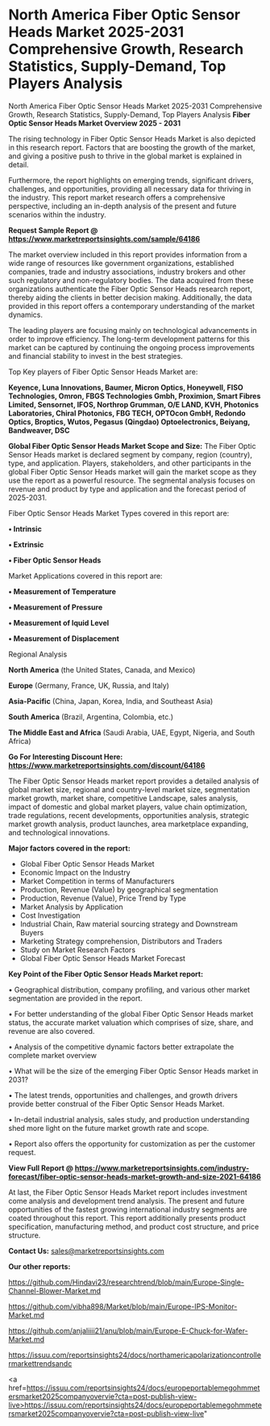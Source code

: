 # North America Fiber Optic Sensor Heads Market 2025-2031 Comprehensive Growth, Research Statistics, Supply-Demand,  Top Players Analysis
 North America Fiber Optic Sensor Heads Market 2025-2031 Comprehensive Growth, Research Statistics, Supply-Demand,  Top Players Analysis
<Strong> Fiber Optic Sensor Heads Market Overview 2025 - 2031</strong>

The rising technology in Fiber Optic Sensor Heads Market is also depicted in this research report. Factors that are boosting the growth of the market, and giving a positive push to thrive in the global market is explained in detail.

Furthermore, the report highlights on emerging trends, significant drivers, challenges, and opportunities, providing all necessary data for thriving in the industry. This report market research offers a comprehensive perspective, including an in-depth analysis of the present and future scenarios within the industry.

<strong>Request Sample Report @ <a href=https://www.marketreportsinsights.com/sample/64186>https://www.marketreportsinsights.com/sample/64186</a></strong>

The market overview included in this report provides information from a wide range of resources like government organizations, established companies, trade and industry associations, industry brokers and other such regulatory and non-regulatory bodies. The data acquired from these organizations authenticate the Fiber Optic Sensor Heads research report, thereby aiding the clients in better decision making. Additionally, the data provided in this report offers a contemporary understanding of the market dynamics.

The leading players are focusing mainly on technological advancements in order to improve efficiency. The long-term development patterns for this market can be captured by continuing the ongoing process improvements and financial stability to invest in the best strategies.

Top Key players of Fiber Optic Sensor Heads Market are:

<strong>Keyence, Luna Innovations, Baumer, Micron Optics, Honeywell, FISO Technologies, Omron, FBGS Technologies Gmbh, Proximion, Smart Fibres Limited, Sensornet, IFOS, Northrop Grumman, O/E LAND, KVH, Photonics Laboratories, Chiral Photonics, FBG TECH, OPTOcon GmbH, Redondo Optics, Broptics, Wutos, Pegasus (Qingdao) Optoelectronics, Beiyang, Bandweaver, DSC</strong>

<strong><b>Global Fiber Optic Sensor Heads Market Scope and Size:</b></strong>
The Fiber Optic Sensor Heads market is declared segment by company, region (country), type, and application. Players, stakeholders, and other participants in the global Fiber Optic Sensor Heads market will gain the market scope as they use the report as a powerful resource. The segmental analysis focuses on revenue and product by type and application and the forecast period of 2025-2031.

Fiber Optic Sensor Heads Market Types covered in this report are:

<strong>• Intrinsic

• Extrinsic

• Fiber Optic Sensor Heads</strong>

Market Applications covered in this report are:

<strong>• Measurement of Temperature

• Measurement of Pressure

• Measurement of Iquid Level

• Measurement of Displacement</strong> 

Regional Analysis

<strong>North America</strong> (the United States, Canada, and Mexico)

<strong>Europe</strong> (Germany, France, UK, Russia, and Italy)

<strong>Asia-Pacific</strong> (China, Japan, Korea, India, and Southeast Asia)

<strong>South America</strong> (Brazil, Argentina, Colombia, etc.)

<strong>The Middle East and Africa</strong> (Saudi Arabia, UAE, Egypt, Nigeria, and South Africa)

<strong>Go For Interesting Discount Here: <a href=https://www.marketreportsinsights.com/discount/64186>https://www.marketreportsinsights.com/discount/64186</a></strong>

The Fiber Optic Sensor Heads market report provides a detailed analysis of global market size, regional and country-level market size, segmentation market growth, market share, competitive Landscape, sales analysis, impact of domestic and global market players, value chain optimization, trade regulations, recent developments, opportunities analysis, strategic market growth analysis, product launches, area marketplace expanding, and technological innovations.

<strong><b>Major factors covered in the report:</b></strong>
<ul>
  <li>Global Fiber Optic Sensor Heads Market </li>
  <li>Economic Impact on the Industry</li>
  <li>Market Competition in terms of Manufacturers</li>
  <li>Production, Revenue (Value) by geographical segmentation</li>
  <li>Production, Revenue (Value), Price Trend by Type</li>
  <li>Market Analysis by Application</li>
  <li>Cost Investigation</li>
  <li>Industrial Chain, Raw material sourcing strategy and Downstream Buyers</li>
  <li>Marketing Strategy comprehension, Distributors and Traders</li>
  <li>Study on Market Research Factors</li>
  <li>Global Fiber Optic Sensor Heads Market Forecast</li>
</ul>

<strong><b>Key Point of the Fiber Optic Sensor Heads Market report:</b></strong>

• Geographical distribution, company profiling, and various other market segmentation are provided in the report.

• For better understanding of the global Fiber Optic Sensor Heads market status, the accurate market valuation which comprises of size, share, and revenue are also covered.

• Analysis of the competitive dynamic factors better extrapolate the complete market overview

• What will be the size of the emerging Fiber Optic Sensor Heads market in 2031?

• The latest trends, opportunities and challenges, and growth drivers provide better construal of the Fiber Optic Sensor Heads Market.

• In-detail industrial analysis, sales study, and production understanding shed more light on the future market growth rate and scope.

• Report also offers the opportunity for customization as per the customer request.

<strong><b>View Full Report @ <a href=https://www.marketreportsinsights.com/industry-forecast/fiber-optic-sensor-heads-market-growth-and-size-2021-64186>https://www.marketreportsinsights.com/industry-forecast/fiber-optic-sensor-heads-market-growth-and-size-2021-64186</a></b></strong>


At last, the Fiber Optic Sensor Heads Market report includes investment come analysis and development trend analysis. The present and future opportunities of the fastest growing international industry segments are coated throughout this report. This report additionally presents product specification, manufacturing method, and product cost structure, and price structure.

<strong>Contact Us:</strong>
sales@marketreportsinsights.com

<strong>Our other reports:</strong>

<a href=https://github.com/Hindavi23/researchtrend/blob/main/Europe-Single-Channel-Blower-Market.md>https://github.com/Hindavi23/researchtrend/blob/main/Europe-Single-Channel-Blower-Market.md</a>

<a href=https://github.com/vibha898/Market/blob/main/Europe-IPS-Monitor-Market.md>https://github.com/vibha898/Market/blob/main/Europe-IPS-Monitor-Market.md</a>

<a href=https://github.com/anjaliiii21/anu/blob/main/Europe-E-Chuck-for-Wafer-Market.md>https://github.com/anjaliiii21/anu/blob/main/Europe-E-Chuck-for-Wafer-Market.md</a>

<a href=https://issuu.com/reportsinsights24/docs/northamericapolarizationcontrollermarkettrendsandc>https://issuu.com/reportsinsights24/docs/northamericapolarizationcontrollermarkettrendsandc</a>

<a href=https://issuu.com/reportsinsights24/docs/europeportablemegohmmetersmarket2025companyovervie?cta=post-publish-view-live>https://issuu.com/reportsinsights24/docs/europeportablemegohmmetersmarket2025companyovervie?cta=post-publish-view-live</a>"
